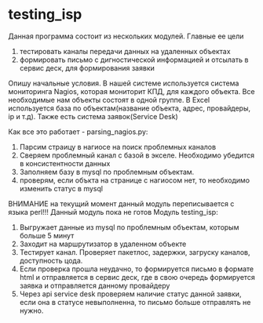 # testing_isp
Данная программа состоит из нескольких модулей.
Главные ее цели 
  1. тестировать каналы передачи данных на удаленных объектах
  2. формировать письмо с дигностической информацией и отсылать в сервис деск, для формирования заявки
  
 Опишу начальные условия. 
 В нашей системе используется система мониторинга Nagios, которая мониторит КПД, для каждого объекта. 
 Все необходимые нам объекты состоят в одной группе.
 В Excel используется база по объектам(название объекта, адрес, провайдеры, ip и т.д).
 Также есть система заявок(Service Desk)
 
 Как все это работает - parsing_nagios.py: 
 1. Парсим страицу в нагиосе на поиск проблемных каналов 
 2. Сверяем проблемный канал с базой в экселе. Необходимо убедится в консистентности данных
 3. Заполняем базу в mysql по проблемным объектам.
 4. проверям, если объкта на странице с нагиосом нет, то необходимо изменить статус в mysql
 
 ВНИМАНИЕ на текущий момент данный модуль переписывается с языка perl!!! 
 Данный модуль пока не готов
 Модуль testing_isp:
 1. Выгружает данные из mysql по проблемным объектам, которым больше 5 минут
 2. Заходит на маршрутизатор в удаленном объекте
 3. Тестирует канал. Проверяет пакетлос, задержки, загруску каналов, доступность цода.
 4. Если проверка прошла неудачно, то формируется письмо в формате html и отправляется в сервис деск, 
    где в свою очередь формируется заявка и отправляется данному провайдеру
 5. Через api service desk проверяем наличие статус данной заявки, если она в статусе невыполненна, то письмо больше отправлять не нужно.
 
 

